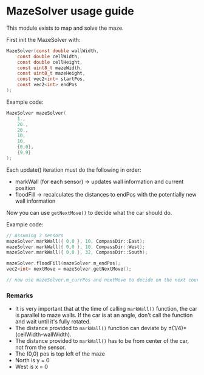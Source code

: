 # MazeSolver usage guide
This module exists to map and solve the maze.

First init the MazeSolver with:
```c
MazeSolver(const double wallWidth,
    const double cellWidth,
    const double cellHeight,
    const uint8_t mazeWidth,
    const uint8_t mazeHeight,
    const vec2<int> startPos,
    const vec2<int> endPos
);
```

Example code:
```c
MazeSolver mazeSolver(
    1.,
    20.,
    20.,
    10,
    10,
    {0,0},
    {9,9}
);
```

Each update() iteration must do the following in order:
- markWall (for each sensor) -> updates wall information and current position
- floodFill -> recalculates the distances to endPos with the potentially new wall information

Now you can use ```getNextMove()``` to decide what the car should do.

Example code:
```c
// Assuming 3 sensors
mazeSolver.markWall({ 0,0 }, 10, CompassDir::East);
mazeSolver.markWall({ 0,0 }, 10, CompassDir::West);
mazeSolver.markWall({ 0,0 }, 32, CompassDir::South);

mazeSolver.floodFill(mazeSolver.m_endPos);
vec2<int> nextMove = mazeSolver.getNextMove();

// now use mazeSolver.m_currPos and nextMove to decide on the next course of action.
```

### Remarks

- It is very important that at the time of calling ```markWall()``` function, the car is parallel to maze walls. 
If the car is at an angle, don't call the function and wait until it's fully rotated.
- The distance provided to ```markWall()``` function can deviate by ±(1/4)*(cellWidth-wallWidth).
- The distance provided to ```markWall()``` has to be from center of the car, not from the sensor.
- The (0,0) pos is top left of the maze
- North is y = 0
- West is x = 0